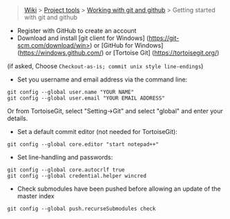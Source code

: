 > [Wiki](Home) > [Project tools](Project-tools) > [Working with git and github](Working-with-git-and-github) > Getting started with git and github

* Register with GitHub to create an account
* Download and install [git client for Windows] (https://git-scm.com/download/win>) or [GitHub for Windows] (https://windows.github.com/) or [Tortoise Git] (https://tortoisegit.org/)

(if asked, Choose `Checkout-as-is; commit unix style line-endings`)

* Set you username and email address  via the command line:

```
git config --global user.name "YOUR NAME"
git config --global user.email "YOUR EMAIL ADDRESS"
```

Or from TortoiseGit, select "Setting->Git" and select "global" and enter your details.

* Set a default commit editor (not needed for TortoiseGit):

```
git config --global core.editor "start notepad++"
```

* Set line-handling and passwords:
```
git config --global core.autocrlf true
git config --global credential.helper wincred
```        

* Check submodules have been pushed before allowing an update of the master index
```
git config --global push.recurseSubmodules check
```

